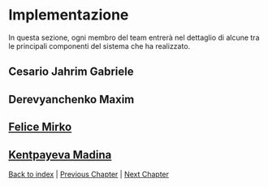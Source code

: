 # Implementazione
In questa sezione, ogni membro del team entrerà nel dettaglio di alcune tra le principali componenti del sistema che ha
realizzato.

## Cesario Jahrim Gabriele

## Derevyanchenko Maxim

## [Felice Mirko](mirko/mirko.md)

## [Kentpayeva Madina](madina/madina.md)

[Back to index](../index.md) |
[Previous Chapter](../5-detailed-design/index.md) |
[Next Chapter](../7-conclusion/index.md)